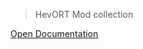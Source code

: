 ><span class="hevort">HevORT</span> Mod collection

[Open Documentation](pages/home.md ':class=cover-button')